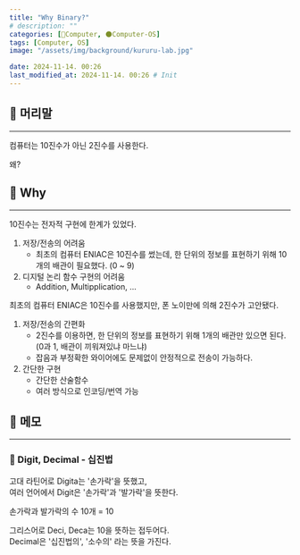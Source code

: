 ```yaml
---
title: "Why Binary?"
# description: ""
categories: [💫Computer, 🌑Computer-OS]
tags: [Computer, OS]
image: "/assets/img/background/kururu-lab.jpg"

date: 2024-11-14. 00:26
last_modified_at: 2024-11-14. 00:26 # Init
---
```


## 💫 머리말

---

컴퓨터는 10진수가 아닌 2진수를 사용한다.  

왜?  

## 💫 Why

---

10진수는 전자적 구현에 한계가 있었다.  

1. 저장/전송의 어려움
   - 최초의 컴퓨터 ENIAC은 10진수를 썼는데, 한 단위의 정보를 표현하기 위해 10개의 배관이 필요했다. (0 ~ 9)
2. 디지털 논리 함수 구현의 어려움
   - Addition, Multipplication, ...

최초의 컴퓨터 ENIAC은 10진수를 사용했지만, 폰 노이만에 의해 2진수가 고안됐다.  

1. 저장/전송의 간편화
   - 2진수를 이용하면, 한 단위의 정보를 표현하기 위해 1개의 배관만 있으면 된다. (0과 1, 배관이 끼워져있냐 마느냐)
   - 잡음과 부정확한 와이어에도 문제없이 안정적으로 전송이 가능하다.
2. 간단한 구현
   - 간단한 산술함수
   - 여러 방식으로 인코딩/번역 가능

## 💫 메모

---

### 🫧 Digit, Decimal - 십진법

고대 라틴어로 Digita는 '손가락'을 뜻했고,  
여러 언어에서 Digit은 '손가락'과 '발가락'을 뜻한다.  

손가락과 발가락의 수 10개 = 10  

그리스어로 Deci, Deca는 10을 뜻하는 접두어다.  
Decimal은 '십진법의', '소수의' 라는 뜻을 가진다.  
